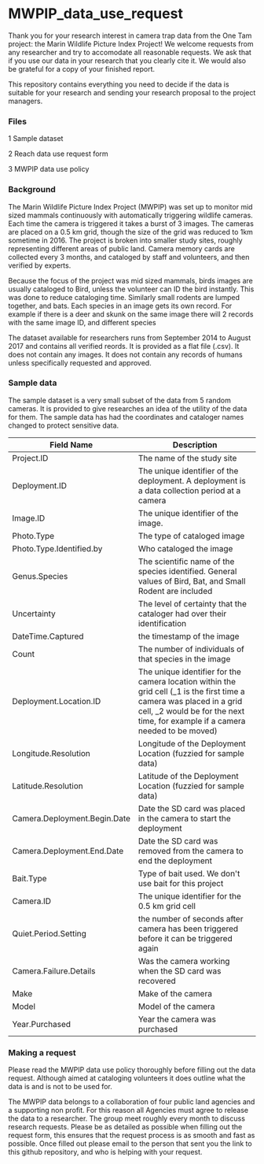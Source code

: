 # MWPIP_data_use_request

Thank you for your research interest in camera trap data from the One Tam project: the Marin Wildlife Picture Index Project! We welcome requests from any researcher and try to accomodate all reasonable requests. We ask that if you use our data in your research that you clearly cite it. We would also be grateful for a copy of your finished report.

This repository contains everything you need to decide if the data is suitable for your research and sending your research proposal to the project managers.

### Files

  1 Sample dataset
  
  2 Reach data use request form
  
  3 MWPIP data use policy
  
### Background

The Marin Wildlife Picture Index Project (MWPIP) was set up to monitor mid sized mammals continuously with automatically triggering wildlife cameras. Each time the camera is triggered it takes a burst of 3 images.  The cameras are placed on a 0.5 km grid, though the size of the grid was reduced to 1km sometime in 2016. The project is broken into smaller study sites, roughly representing different areas of public land. Camera memory cards are collected every 3 months, and cataloged by staff and volunteers, and then verified by experts.

Because the focus of the project was mid sized mammals, birds images are usually cataloged to Bird, unless the volunteer can ID the bird instantly. This was done to reduce cataloging time. Similarly small rodents are lumped together, and bats. Each species in an image gets its own record. For example if there is a deer and skunk on the same image there will 2 records with the same image ID, and different species

The dataset available for researchers runs from September 2014 to August 2017 and contains all verified reords. It is provided as a flat file (.csv). It does not contain any images. It does not contain any records of humans unless specifically requested and approved.

### Sample data

The sample dataset is a very small subset of the data from 5 random cameras. It is provided to give researches an idea of the utility of the data for them. The sample data has had the coordinates and cataloger names changed to protect sensitive data. 

Field Name    | Description
------------- | -------------
Project.ID | The name of the study site
Deployment.ID | The unique identifier of the deployment. A deployment is a data collection period at a camera
Image.ID | The unique identifier of the image.
Photo.Type | The type of cataloged image
Photo.Type.Identified.by | Who cataloged the image
Genus.Species | The scientific name of the species identified. General values of Bird, Bat, and Small Rodent are included
Uncertainty | The level of certainty that the cataloger had over their identification
DateTime.Captured | the timestamp of the image
Count | The number of individuals of that species in the image
Deployment.Location.ID | The unique identifier for the camera location within the grid cell (_1 is the first time a camera was placed in a grid cell, _2 would be for the next time, for example if a camera needed to be moved)
Longitude.Resolution | Longitude of the Deployment Location (fuzzied for sample data)
Latitude.Resolution | Latitude of the Deployment Location (fuzzied for sample data)
Camera.Deployment.Begin.Date | Date the SD card was placed in the camera to start the deployment
Camera.Deployment.End.Date | Date the SD card was removed from the camera to end the deployment
Bait.Type | Type of bait used. We don't use bait for this project
Camera.ID | The unique identifier for the 0.5 km grid cell
Quiet.Period.Setting | the number of seconds after camera has been triggered before it can be triggered again
Camera.Failure.Details | Was the camera working when the SD card was recovered
Make | Make of the camera
Model | Model of the camera
Year.Purchased | Year the camera was purchased

### Making a request

Please read the MWPIP data use policy thoroughly before filling out the data request. Although aimed at cataloging volunteers it does outline what the data is and is not to be used for. 

The MWPIP data belongs to a collaboration of four public land agencies and a supporting non profit. For this reason all Agencies must agree to release the data to a researcher. The group meet roughly every month to discuss research requests. Please be as detailed as possible when filling out the request form, this ensures that the request process is as smooth and fast as possible. Once filled out please email to the person that sent you the link to this github repository, and who is helping with your request.
